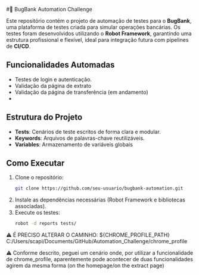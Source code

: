 #🐞 BugBank Automation Challenge

Este repositório contém o projeto de automação de testes para o **BugBank**, uma plataforma de testes criada para simular operações bancárias. Os testes foram desenvolvidos utilizando o **Robot Framework**, garantindo uma estrutura profissional e flexível, ideal para integração futura com pipelines de **CI/CD**.

## Funcionalidades Automadas

- Testes de login e autenticação.
- Validação da página de extrato
- Validação da página de transferência (em andamento)
- 
## Estrutura do Projeto

- **Tests**: Cenários de teste escritos de forma clara e modular.
- **Keywords**: Arquivos de palavras-chave reutilizáveis.
- **Variables**: Armazenamento de variáveis globais

## Como Executar

1. Clone o repositório:  
   ```bash
   git clone https://github.com/seu-usuario/bugbank-automation.git
   ```
2. Instale as dependências necessárias (Robot Framework e bibliotecas associadas).  
3. Execute os testes:  
   ```bash
   robot -d reports tests/
   ```

⚠️ É PRECISO ALTERAR O CAMINHO: ${CHROME_PROFILE_PATH}    C:/Users/scapi/Documents/GitHub/Automation_Challenge/chrome_profile

⚠️ Conforme descrito, peguei um cenário onde, por utilizar a funcionalidade de chrome_profile, aparentemente pode acontecer de duas funcionalidades agirem da mesma forma (on the homepage/on the extract page)
